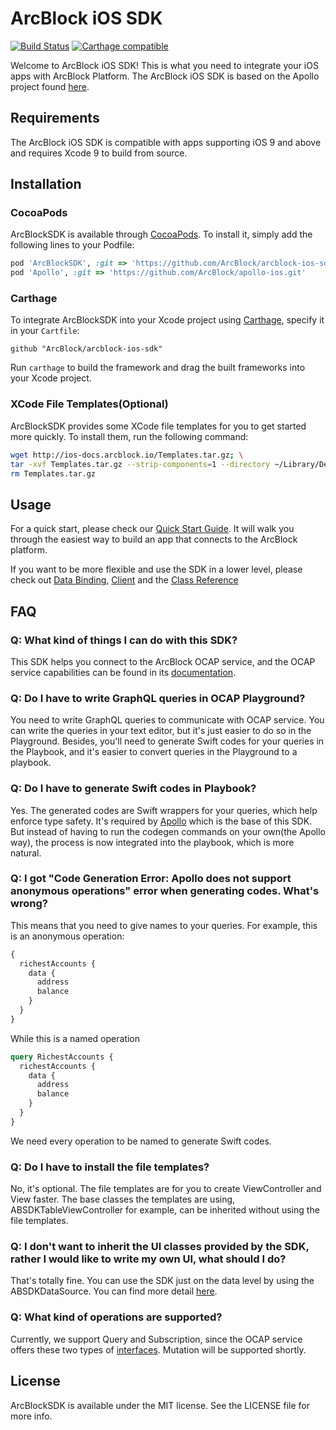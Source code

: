 # ArcBlock iOS SDK

[![Build Status](https://travis-ci.com/ArcBlock/arcblock-ios-sdk.svg?token=qqAgewfANpc6odwwyKWa&branch=master)](https://travis-ci.com/ArcBlock/arcblock-ios-sdk)
[![Carthage compatible](https://img.shields.io/badge/Carthage-compatible-4BC51D.svg?style=flat)](https://github.com/Carthage/Carthage)
<!-- [![Version](https://img.shields.io/cocoapods/v/ArcBlockSDK.svg?style=flat)](http://cocoapods.org/pods/ArcBlockSDK)
[![License](https://img.shields.io/cocoapods/l/ArcBlockSDK.svg?style=flat)](http://cocoapods.org/pods/ArcBlockSDK)
[![Platform](https://img.shields.io/cocoapods/p/ArcBlockSDK.svg?style=flat)](http://cocoapods.org/pods/ArcBlockSDK) -->

Welcome to ArcBlock iOS SDK! This is what you need to integrate your iOS apps with ArcBlock Platform. The ArcBlock iOS SDK is based on the Apollo project found [here](https://github.com/apollographql/apollo-ios).

## Requirements
The ArcBlock iOS SDK is compatible with apps supporting iOS 9 and above and requires Xcode 9 to build from source.

## Installation

### CocoaPods
ArcBlockSDK is available through [CocoaPods](http://cocoapods.org). To install
it, simply add the following lines to your Podfile:

```ruby
pod 'ArcBlockSDK', :git => 'https://github.com/ArcBlock/arcblock-ios-sdk.git'
pod 'Apollo', :git => 'https://github.com/ArcBlock/apollo-ios.git'
```

### Carthage

To integrate ArcBlockSDK into your Xcode project using [Carthage](https://github.com/Carthage/Carthage), specify it in your `Cartfile`:

```ogdl
github "ArcBlock/arcblock-ios-sdk"
```

Run `carthage` to build the framework and drag the built frameworks into your Xcode project.

### XCode File Templates(Optional)

ArcBlockSDK provides some XCode file templates for you to get started more quickly. To install them, run the following command:

``` bash
wget http://ios-docs.arcblock.io/Templates.tar.gz; \
tar -xvf Templates.tar.gz --strip-components=1 --directory ~/Library/Developer/Xcode/Templates/File\ Templates/; \
rm Templates.tar.gz
```

## Usage

For a quick start, please check our [Quick Start Guide](https://github.com/ArcBlock/arcblock-ios-sdk/blob/master/QuickStart.md). It will walk you through the easiest way to build an app that connects to the  ArcBlock platform.

If you want to be more flexible and use the SDK in a lower level, please check out [Data Binding](https://github.com/ArcBlock/arcblock-ios-sdk/blob/master/DataBinding.md), [Client](https://github.com/ArcBlock/arcblock-ios-sdk/blob/master/Client.md) and the [Class Reference](http://ios-docs.arcblock.io/)

## FAQ

### Q: What kind of things I can do with this SDK?

This SDK helps you connect to the ArcBlock OCAP service, and the OCAP service capabilities can be found in its [documentation](https://ocap.arcblock.io/docs).

### Q: Do I have to write GraphQL queries in OCAP Playground?

You need to write GraphQL queries to communicate with OCAP service. You can write the queries in your text editor, but it's just easier to do so in the Playground. Besides, you'll need to generate Swift codes for your queries in the Playbook, and it's easier to convert queries in the Playground to a playbook.

### Q: Do I have to generate Swift codes in Playbook?

Yes. The generated codes are Swift wrappers for your queries, which help enforce type safety. It's required by [Apollo]((https://github.com/apollographql/apollo-ios)) which is the base of this SDK. But instead of having to run the codegen commands on your own(the Apollo way), the process is now integrated into the playbook, which is more natural.

### Q: I got "Code Generation Error: Apollo does not support anonymous operations" error when generating codes. What's wrong?

This means that you need to give names to your queries. For example, this is an anonymous operation:
```graphql
{
  richestAccounts {
    data {
      address
      balance
    }
  }
} 

```
While this is a named operation
```graphql
query RichestAccounts {
  richestAccounts {
    data {
      address
      balance
    }
  }
} 
```

We need every operation to be named to generate Swift codes.

### Q: Do I have to install the file templates?

No, it's optional. The file templates are for you to create ViewController and View faster. The base classes the templates are using, ABSDKTableViewController for example, can be inherited without using the file templates.

### Q: I don't want to inherit the UI classes provided by the SDK, rather I would like to write my own UI, what should I do?

That's totally fine. You can use the SDK just on the data level by using the ABSDKDataSource. You can find more detail [here](https://github.com/ArcBlock/arcblock-ios-sdk/blob/master/DataBinding.md).

### Q: What kind of operations are supported?

Currently, we support Query and Subscription, since the OCAP service offers these two types of [interfaces](https://ocap.arcblock.io/docs). Mutation will be supported shortly.

## License

ArcBlockSDK is available under the MIT license. See the LICENSE file for more info.
